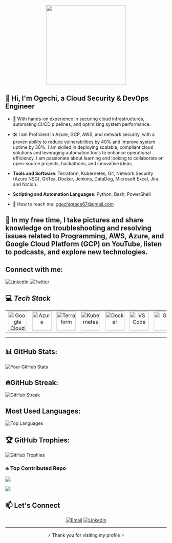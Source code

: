 <!-- Header Section -->
<p align="center">
  <img width="250" src="https://media.giphy.com/media/jIgXf4hgbHCeKiXpvt/giphy.gif">
</p>

<!-- About Me Section -->
## 👋 **Hi, I'm Ogechi, a Cloud Security & DevOps Engineer**
- 🌱 With hands-on experience in securing cloud infrastructures, automating CI/CD pipelines, and optimizing system performance.
  
- 🛠️ I am Proficient in Azure, GCP, AWS, and network security, with a proven ability to reduce vulnerabilities by 40% and improve system uptime by 30%. I am skilled in deploying scalable, compliant cloud solutions and leveraging automation tools to enhance operational efficiency. I am passionate about learning and looking to collaborate on open-source projects, hackathons, and innovative ideas.
  
- **Tools and Software**: Terraform, Kubernetes, Git, Network Security (Azure NSG), GitTea, Docker, Jenkins, DataDog, Microsoft Excel, Jira, and Notion.
- **Scripting and Automation Languages**: Python, Bash, PowerShell
  
- 📝 How to reach me: ogechigrace67@gmail.com

##  🙂 In my free time, I take pictures and share knowledge on troubleshooting and resolving issues related to Programming, AWS, Azure, and Google Cloud Platform (GCP) on YouTube, listen to podcasts, and explore new technologies.



##  Connect with me:

[![LinkedIn](https://img.shields.io/badge/LinkedIn-%230077B5.svg?style=flat&logo=linkedin&logoColor=white)](https://www.linkedin.com/in/ogechiegbodo/)
[![Twitter](https://img.shields.io/badge/Twitter-%231DA1F2.svg?style=flat&logo=twitter&logoColor=white)](https://x.com/NanceeGracie)


## 💻 *Tech Stack*
<table align="center">
 <tr>
   <td align="center"><img src="https://cdn.jsdelivr.net/gh/devicons/devicon/icons/googlecloud/googlecloud-original.svg" width="60" alt="Google Cloud"/></td>
   <td align="center"><img src="https://cdn.jsdelivr.net/gh/devicons/devicon/icons/azure/azure-original.svg" width="60" alt="Azure"/></td>
   <td align="center"><img src="https://cdn.jsdelivr.net/gh/devicons/devicon/icons/terraform/terraform-original.svg" width="60" alt="Terraform"/></td>
   <td align="center"><img src="https://cdn.jsdelivr.net/gh/devicons/devicon/icons/kubernetes/kubernetes-plain.svg" width="60" alt="Kubernetes"/></td>
   <td align="center"><img src="https://cdn.jsdelivr.net/gh/devicons/devicon/icons/docker/docker-original.svg" width="60" alt="Docker"/></td>
   <td align="center"><img src="https://cdn.jsdelivr.net/gh/devicons/devicon/icons/vscode/vscode-original.svg" width="60" alt="VS Code"/></td>
   <td align="center"><img src="https://cdn.jsdelivr.net/gh/devicons/devicon/icons/git/git-original.svg" width="60" alt="Git"/></td>
   <td align="center"><img src="https://cdn.jsdelivr.net/gh/devicons/devicon/icons/linux/linux-original.svg" width="60" alt="Linux"/></td>
   <td align="center"><img src="https://img.shields.io/badge/Datadog-632CA6?style=flat&logo=datadog&logoColor=white" alt="Datadog" /></td>
   <td align="center"><img src="https://img.shields.io/badge/Cockpit-005CA9?style=flat&logoColor=white" alt="Cockpit"/></td>
 </tr>
</table>
 
---


##  📊 GitHub Stats:

![Your GitHub Stats](https://github-readme-stats.vercel.app/api?username=Trivancee&show_icons=true&theme=dark&count_private=true)


##  🔥GitHub Streak:

![GitHub Streak](https://streak-stats.demolab.com/?user=Trivancee&theme=dark&hide_border=false)







##  Most Used Languages:

![Top Languages](https://github-readme-stats.vercel.app/api/top-langs/?username=Trivancee&layout=compact&theme=dark)


## 🏆 GitHub Trophies:

![GitHub Trophies](https://github-profile-trophy.vercel.app/?username=Trivancee&theme=darkhub&margin-w=15&margin-h=15)


### 🔝 Top Contributed Repo
![](https://github-contributor-stats.vercel.app/api?username=Trivancee&limit=5&theme=dark&combine_all_yearly_contributions=true)


![](https://komarev.com/ghpvc/?username=Trivancee&color=blue)



<!-- Contact Section -->
## 📫 **Let's Connect**
<p align="center">
  <a href="mailto:ogechigrace67@gmail.com"><img src="https://img.shields.io/badge/Email-D14836?logo=gmail&logoColor=white&style=for-the-badge" alt="Email"/></a>
  <a href="https://www.linkedin.com/in/ogeegbodo/"><img src="https://img.shields.io/badge/LinkedIn-0077B5?logo=linkedin&logoColor=white&style=for-the-badge" alt="LinkedIn"/></a>
</p>

---

<p align="center">⚡ Thank you for visiting my profile ⚡</p>





<!---
Ifeomacloud/Ifeomacloud is a ✨ special ✨ repository because its `README.md` (this file) appears on your GitHub profile.
You can click the Preview link to take a look at your changes.
--->
